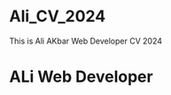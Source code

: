 # Ali_CV_2024
This is Ali AKbar Web Developer CV 2024
<h1> ALi Web Developer </h1>
<i class="fa fa-facebook" aria-hidden="true"></i>
